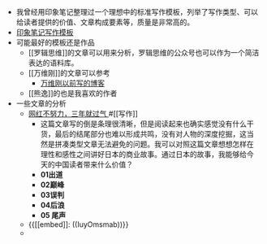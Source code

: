 - 我曾经用印象笔记整理过一个理想中的标准写作模板，列举了写作类型、可以给读者提供的价值、文章构成要素等，质量是非常高的。
- [印象笔记写作模板](https://app.yinxiang.com/shard/s63/nl/1/f6ab0a1a-d27d-4e6f-9a08-9fb4fb26fe12?title=%E5%86%99%E4%BD%9C%E6%A8%A1%E6%9D%BF)
- 可能最好的模板还是作品
    - [[罗辑思维]]的文章可以用来分析，罗辑思维的公众号也可以作为一个简洁表达的语料库。
    - [[万维刚]]的文章可以参考
        - [万维刚以前写的博客](https://www.geekonomics10000.com/page/2)
    - [[熊逸]]的也是我喜欢的作者
- 一些文章的分析
    - [网红不努力，三年就过气 ](https://mp.weixin.qq.com/s?__biz=MTA3NDM1MzUwMQ==&mid=2652011971&idx=1&sn=30afccb9e48fb6a1d981c287be3280c0&chksm=73d07ff144a7f6e7f7a730e55d27a71344c8a4256aebab323b8ac9505d16253c1679b372d914)#[[写作]]
        - 这篇文章写的倒是条理很清晰，但是阅读起来也确实感觉没有什么干货，最后的结尾部分也难以形成共鸣，没有对人物的深度挖掘，这当然是拼凑类型文章无法避免的问题。我可以对照这篇文章想想怎样在理性和感性之间讲好日本的商业故事。通过日本的故事，我能够给今天的中国读者带来什么价值？
        - **01出道**
        - **02巅峰**
        - **03误判**
        - **04后浪**
        - **05 尾声**
    - {{[[embed]]: ((IuyOmsmab))}}
    - 
